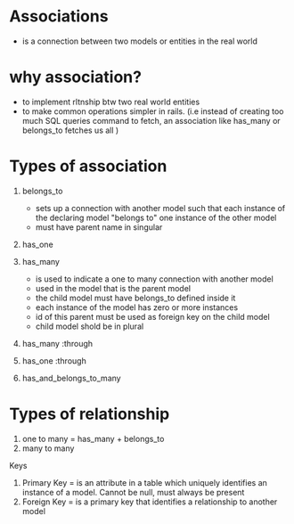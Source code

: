 # Associations
- is a connection between two models or entities in the real world

# why association?
- to implement rltnship btw two real world entities
- to make common operations simpler in rails. (i.e instead of creating too much SQL queries command to fetch, an association like has_many or belongs_to fetches us all )

# Types  of association
1. belongs_to
     - sets up a connection with another model such that each instance of the declaring model "belongs to" one instance of the other model
     - must have parent name in singular


2. has_one
3. has_many
    - is used to indicate a one to many connection with another model
    - used in the model that is the parent model
    - the child model must have belongs_to defined inside it
    - each instance of the model has zero or more instances 
    - id of this parent must be used as foreign key on the child model
    - child model shold be in plural
4. has_many :through
5. has_one :through
6. has_and_belongs_to_many

# Types of relationship

1. one to many = has_many + belongs_to
2. many to many

Keys
1. Primary Key = is an attribute in a table which uniquely identifies an instance of a model. Cannot be null, must always be present
2. Foreign Key = is a primary key that identifies a relationship to another model
